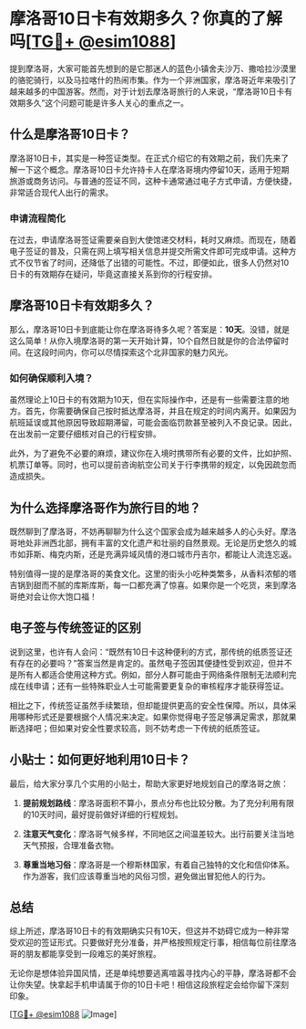 # 摩洛哥10日卡有效期多久？你真的了解吗[[TG💪+ @esim1088](https://t.me/s/esim1088)]

提到摩洛哥，大家可能首先想到的是它那迷人的蓝色小镇舍夫沙万、撒哈拉沙漠里的骆驼骑行，以及马拉喀什的热闹市集。作为一个非洲国家，摩洛哥近年来吸引了越来越多的中国游客。然而，对于计划去摩洛哥旅行的人来说，“摩洛哥10日卡有效期多久”这个问题可能是许多人关心的重点之一。

## 什么是摩洛哥10日卡？

摩洛哥10日卡，其实是一种签证类型。在正式介绍它的有效期之前，我们先来了解一下这个概念。摩洛哥10日卡允许持卡人在摩洛哥境内停留10天，适用于短期旅游或商务访问。与普通的签证不同，这种卡通常通过电子方式申请，方便快捷，非常适合现代人出行的需求。

### 申请流程简化

在过去，申请摩洛哥签证需要亲自到大使馆递交材料，耗时又麻烦。而现在，随着电子签证的普及，只需在网上填写相关信息并提交所需文件即可完成申请。这种方式不仅节省了时间，还降低了出错的可能性。不过，即便如此，很多人仍然对10日卡的有效期存在疑问，毕竟这直接关系到你的行程安排。

## 摩洛哥10日卡有效期多久？

那么，摩洛哥10日卡到底能让你在摩洛哥待多久呢？答案是：**10天**。没错，就是这么简单！从你入境摩洛哥的第一天开始计算，10个自然日就是你的合法停留时间。在这段时间内，你可以尽情探索这个北非国家的魅力风光。

### 如何确保顺利入境？

虽然理论上10日卡的有效期为10天，但在实际操作中，还是有一些需要注意的地方。首先，你需要确保自己按时抵达摩洛哥，并且在规定的时间内离开。如果因为航班延误或其他原因导致超期滞留，可能会面临罚款甚至被列入不良记录。因此，在出发前一定要仔细核对自己的行程安排。

此外，为了避免不必要的麻烦，建议你在入境时携带所有必要的文件，比如护照、机票订单等。同时，也可以提前咨询航空公司关于行李携带的规定，以免因疏忽而造成损失。

## 为什么选择摩洛哥作为旅行目的地？

既然聊到了摩洛哥，不妨再聊聊为什么这个国家会成为越来越多人的心头好。摩洛哥地处非洲西北部，拥有丰富的文化遗产和壮丽的自然景观。无论是历史悠久的城市如菲斯、梅克内斯，还是充满异域风情的港口城市丹吉尔，都能让人流连忘返。

特别值得一提的是摩洛哥的美食文化。这里的街头小吃种类繁多，从香料浓郁的塔吉锅到甜而不腻的库斯库斯，每一口都充满了惊喜。如果你是一个吃货，来到摩洛哥绝对会让你大饱口福！

## 电子签与传统签证的区别

说到这里，也许有人会问：“既然有10日卡这种便利的方式，那传统的纸质签证还有存在的必要吗？”答案当然是肯定的。虽然电子签因其便捷性受到欢迎，但并不是所有人都适合使用这种方式。例如，部分人群可能由于网络条件限制无法顺利完成在线申请；还有一些特殊职业人士可能需要更复杂的审核程序才能获得签证。

相比之下，传统签证虽然手续繁琐，但却能提供更高的安全性保障。所以，具体采用哪种形式还是要根据个人情况来决定。如果你觉得电子签足够满足需求，那就果断选择吧；但如果对安全性要求较高，则不妨考虑一下传统的纸质签证。

## 小贴士：如何更好地利用10日卡？

最后，给大家分享几个实用的小贴士，帮助大家更好地规划自己的摩洛哥之旅：

1. **提前规划路线**：摩洛哥面积不算小，景点分布也比较分散。为了充分利用有限的10天时间，最好提前做好详细的行程规划。
   
2. **注意天气变化**：摩洛哥气候多样，不同地区之间温差较大。出行前要关注当地天气预报，合理准备衣物。

3. **尊重当地习俗**：摩洛哥是一个穆斯林国家，有着自己独特的文化和信仰体系。作为游客，我们应该尊重当地的风俗习惯，避免做出冒犯他人的行为。

## 总结

综上所述，摩洛哥10日卡的有效期确实只有10天，但这并不妨碍它成为一种非常受欢迎的签证形式。只要做好充分准备，并严格按照规定行事，相信每位前往摩洛哥的朋友都能享受到一段难忘的美好旅程。

无论你是想体验异国风情，还是单纯想要逃离喧嚣寻找内心的平静，摩洛哥都不会让你失望。快拿起手机申请属于你的10日卡吧！相信这段旅程定会给你留下深刻印象。

[[TG💪+ @esim1088](https://t.me/s/esim1088) ![Image](https://i.postimg.cc/4NQfJmqS/Snipaste-2025-05-13-00-14-12.png)]